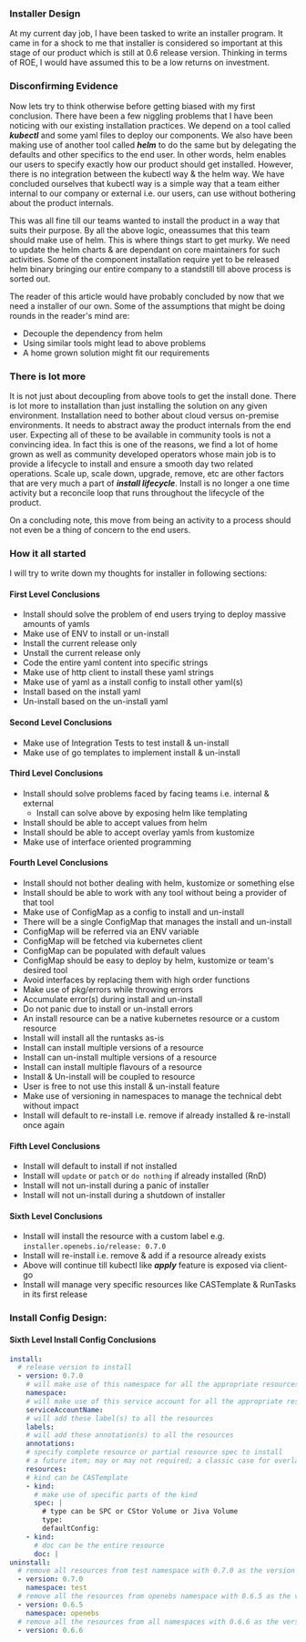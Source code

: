 ### Installer Design
At my current day job, I have been tasked to write an installer program. It came in for a shock to me that installer is 
considered so important at this stage of our product which is still at 0.6 release version. Thinking in terms of ROE, I 
would have assumed this to be a low returns on investment.

### Disconfirming Evidence
Now lets try to think otherwise before getting biased with my first conclusion. There have been a few niggling problems 
that I have been noticing with our existing installation practices. We depend on a tool called _**kubectl**_ and some 
yaml files to deploy our components. We also have been making use of another tool called _**helm**_ to do the same but 
by delegating the defaults and other specifics to the end user. In other words, helm enables our users to specify 
exactly how our product should get installed. However, there is no integration between the kubectl way & the helm way. 
We have concluded ourselves that kubectl way is a simple way that a team either internal to our company or external 
i.e. our users, can use without bothering about the product internals.

This was all fine till our teams wanted to install the product in a way that suits their purpose. By all the above logic, 
oneassumes that this team should make use of helm. This is where things start to get murky. We need to update the helm 
charts & are dependant on core maintainers for such activities. Some of the component installation require yet to be 
released helm binary bringing our entire company to a standstill till above process is sorted out.

The reader of this article would have probably concluded by now that we need a installer of our own. Some of the assumptions
that might be doing rounds in the reader's mind are:
- Decouple the dependency from helm
- Using similar tools might lead to above problems
- A home grown solution might fit our requirements

### There is lot more
It is not just about decoupling from above tools to get the install done. There is lot more to installation than just 
installing the solution on any given environment. Installation need to bother about cloud versus on-premise environments. 
It needs to abstract away the product internals from the end user. Expecting all of these to be available in community 
tools is not a convincing idea. In fact this is one of the reasons, we find a lot of home grown as well as community 
developed  operators whose main job is to provide a lifecycle to install and ensure a smooth day two related operations. 
Scale up, scale  down, upgrade, remove, etc are other factors that are very much a part of _**install lifecycle**_. Install
is no longer a one time activity but a reconcile loop that runs throughout the lifecycle of the product.

On a concluding note, this move from being an activity to a process should not even be a thing of concern to the end users.

### How it all started
I will try to write down my thoughts for installer in following sections:

#### First Level Conclusions
- Install should solve the problem of end users trying to deploy massive amounts of yamls
- Make use of ENV to install or un-install
- Install the current release only
- Unstall the current release only
- Code the entire yaml content into specific strings
- Make use of http client to install these yaml strings
- Make use of yaml as a install config to install other yaml(s)
- Install based on the install yaml
- Un-install based on the un-install yaml

#### Second Level Conclusions
- Make use of Integration Tests to test install & un-install
- Make use of go templates to implement install & un-install

#### Third Level Conclusions
- Install should solve problems faced by facing teams i.e. internal & external
  - Install can solve above by exposing helm like templating
- Install should be able to accept values from helm
- Install should be able to accept overlay yamls from kustomize
- Make use of interface oriented programming

#### Fourth Level Conclusions
- Install should not bother dealing with helm, kustomize or something else
- Install should be able to work with any tool without being a provider of that tool
- Make use of ConfigMap as a config to install and un-install
- There will be a single ConfigMap that manages the install and un-install
- ConfigMap will be referred via an ENV variable
- ConfigMap will be fetched via kubernetes client
- ConfigMap can be populated with default values
- ConfigMap should be easy to deploy by helm, kustomize or team's desired tool
- Avoid interfaces by replacing them with high order functions
- Make use of pkg/errors while throwing errors
- Accumulate error(s) during install and un-install
- Do not panic due to install or un-install errors
- An install resource can be a native kubernetes resource or a custom resource
- Install will install all the runtasks as-is
- Install can install multiple versions of a resource
- Install can un-install multiple versions of a resource
- Install can install multiple flavours of a resource
- Install & Un-install will be coupled to resource
- User is free to not use this install & un-install feature
- Make use of versioning in namespaces to manage the technical debt without impact
- Install will default to re-install i.e. remove if already installed & re-install once again

#### Fifth Level Conclusions
- Install will default to install if not installed
- Install will `update` or `patch` or `do nothing` if already installed (RnD)
- Install will not un-install during a panic of installer
- Install will not un-install during a shutdown of installer

#### Sixth Level Conclusions
- Install will install the resource with a custom label e.g. `installer.openebs.io/release: 0.7.0`
- Install will re-install i.e. remove & add if a resource already exists
- Above will continue till kubectl like _**apply**_ feature is exposed via client-go
- Install will manage very specific resources like CASTemplate & RunTasks in its first release

### Install Config Design:
#### Sixth Level Install Config Conclusions
```yaml
install:
  # release version to install
  - version: 0.7.0
    # will make use of this namespace for all the appropriate resources
    namespace:
    # will make use of this service account for all the appropriate resources
    serviceAccountName:
    # will add these label(s) to all the resources
    labels:
    # will add these annotation(s) to all the resources
    annotations:
    # specify complete resource or partial resource spec to install
    # a future item; may or may not required; a classic case for overlays
    resources:
    # kind can be CASTemplate
    - kind:
      # make use of specific parts of the kind
      spec: |
        # type can be SPC or CStor Volume or Jiva Volume
        type:
        defaultConfig:
    - kind:
      # doc can be the entire resource
      doc: |
uninstall:
  # remove all resources from test namespace with 0.7.0 as the version
  - version: 0.7.0
    namespace: test
  # remove all the resources from openebs namespace with 0.6.5 as the version
  - version: 0.6.5
    namespace: openebs
  # remove all the resources from all namespaces with 0.6.6 as the version
  - version: 0.6.6
```

